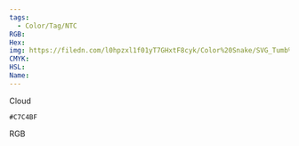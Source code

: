 ```yaml
---
tags:
  - Color/Tag/NTC
RGB:
Hex:
img: https://filedn.com/l0hpzxl1f01yT7GHxtF8cyk/Color%20Snake/SVG_Tumb%20Mass%20No%20Name/C7C4BF.svg
CMYK:
HSL:
Name:
---
```

Cloud
```palette
#C7C4BF
```
RGB
